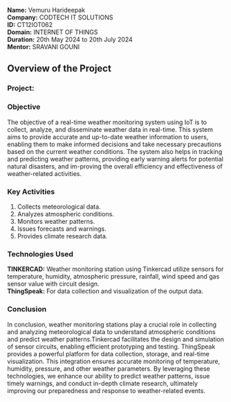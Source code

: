   **Name:** Vemuru Harideepak  
  **Company:** CODTECH IT SOLUTIONS   
  **ID:** CT12IOT062  
  **Domain:** INTERNET OF THINGS  
  **Duration:** 20th May 2024 to 20th July 2024  
  **Mentor:** SRAVANI GOUNI

  
## Overview of the Project

### Project: 

### Objective
The objective of a real-time weather monitoring system using IoT is to collect, analyze, and
disseminate weather data in real-time. This system aims to provide accurate and up-to-date
weather information to users, enabling them to make informed decisions and take necessary
precautions based on the current weather conditions. The system also helps in tracking and
predicting weather patterns, providing early warning alerts for potential natural disasters, and
im-proving the overall efficiency and effectiveness of weather-related activities.

### Key Activities
1. Collects meteorological data.
2. Analyzes atmospheric conditions.
3. Monitors weather patterns.
4. Issues forecasts and warnings.
5. Provides climate research data.

### Technologies Used
**TINKERCAD:** Weather monitoring station using Tinkercad utilize sensors for temperature, humidity, atmospheric pressure, rainfall, wind speed and gas sensor value with circuit design.  
**ThingSpeak:** For data collection and visualization of the output data.  

### Conclusion
 In conclusion, weather monitoring stations play a crucial role in collecting and analyzing meteorological data to understand atmospheric conditions and predict weather patterns.Tinkercad facilitates the design and simulation of sensor circuits, enabling efficient prototyping and testing. ThingSpeak provides a powerful platform for data collection, storage, and real-time visualization. This integration ensures accurate monitoring of temperature, humidity, pressure, and other weather parameters. By leveraging these technologies, we enhance our ability to predict weather patterns, issue timely warnings, and conduct in-depth climate research, ultimately improving our preparedness and response to weather-related events.



